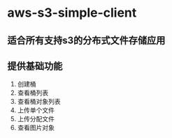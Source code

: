 # aws-s3-simple-client
## 适合所有支持s3的分布式文件存储应用

## 提供基础功能
1. 创建桶
2. 查看桶列表
3. 查看桶对象列表
4. 上传单个文件
5. 上传分配文件
6. 查看图片对象